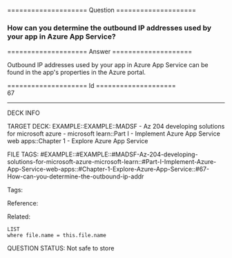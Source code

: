 ==================== Question ====================  

### How can you determine the outbound IP addresses used by your app in Azure App Service?  

==================== Answer ====================  

Outbound IP addresses used by your app in Azure App Service can be found in the app's properties in the Azure portal.

==================== Id ====================  
67

---

DECK INFO

TARGET DECK: EXAMPLE::EXAMPLE::MADSF - Az 204 developing solutions for microsoft azure - microsoft learn::Part I - Implement Azure App Service web apps::Chapter 1 - Explore Azure App Service

FILE TAGS: #EXAMPLE::#EXAMPLE::#MADSF-Az-204-developing-solutions-for-microsoft-azure-microsoft-learn::#Part-I-Implement-Azure-App-Service-web-apps::#Chapter-1-Explore-Azure-App-Service::#67-How-can-you-determine-the-outbound-ip-addr

Tags:

Reference:

Related:

```dataview
LIST
where file.name = this.file.name
```

QUESTION STATUS: Not safe to store
